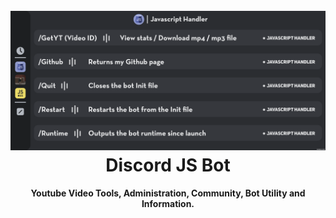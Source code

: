 <h1 align="center">
  <br>
  <a href="https://github.com/Cog-Creators/Red-DiscordBot/tree/V3/develop"><img src="https://raw.githubusercontent.com/Derisorant/Discord-Bot/main/assets/Discord-Help.png?token=GHSAT0AAAAAACMJJRCIRSI6PKAPOUUBEP4AZPPMFPA" alt="Custom - Discord Bot"></a>
  <br>
Discord JS Bot  <br>
</h1>

<h4 align="center">Youtube Video Tools, Administration, Community, Bot Utility and Information.</h4>
